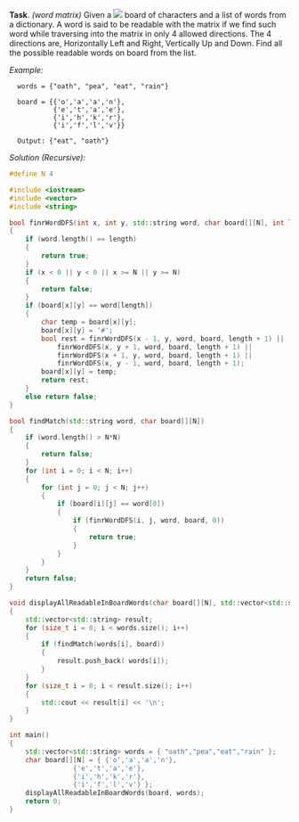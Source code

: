 **Task**. *(word matrix)* Given a <img src="https://latex.codecogs.com/svg.latex?\Large&space;2D"> board of characters and a list of words from a dictionary. A word is said to be readable with the matrix if we find such word while traversing into the matrix in only 4 allowed directions. The 4 directions are, Horizontally Left and Right, Vertically Up and Down. Find all the possible readable words on board from the list.

*Example:*
```
  words = {"oath", "pea", "eat", "rain"}

  board = {{'o','a','a','n'},
           {'e','t','a','e'},
           {'i','h','k','r'},
           {'i','f','l','v'}}

  Output: {"eat", "oath"}
```
*Solution (Recursive):*

```cpp
#define N 4

#include <iostream>
#include <vector>
#include <string>

bool finrWordDFS(int x, int y, std::string word, char board[][N], int length)
{
	if (word.length() == length)
	{
		return true;
	}
	if (x < 0 || y < 0 || x >= N || y >= N)
	{
		return false;
	}
	if (board[x][y] == word[length])
	{
		char temp = board[x][y];
		board[x][y] = '#';
		bool rest = finrWordDFS(x - 1, y, word, board, length + 1) ||
			finrWordDFS(x, y + 1, word, board, length + 1) ||
			finrWordDFS(x + 1, y, word, board, length + 1) ||
			finrWordDFS(x, y - 1, word, board, length + 1);
		board[x][y] = temp;
		return rest;
	}
	else return false;
}

bool findMatch(std::string word, char board[][N])
{
	if (word.length() > N*N)
	{
		return false;
	}
	for (int i = 0; i < N; i++)
	{
		for (int j = 0; j < N; j++)
		{
			if (board[i][j] == word[0])
			{
				if (finrWordDFS(i, j, word, board, 0))
				{
					return true;
				}
			}
		}
	}
	return false;
}

void displayAllReadableInBoardWords(char board[][N], std::vector<std::string> words)
{
	std::vector<std::string> result;
	for (size_t i = 0; i < words.size(); i++)
	{
		if (findMatch(words[i], board))
		{
			result.push_back( words[i]);
		}
	}
	for (size_t i = 0; i < result.size(); i++)
	{
		std::cout << result[i] << '\n';
	}
}

int main()
{
	std::vector<std::string> words = { "oath","pea","eat","rain" };
	char board[][N] = { {'o','a','a','n'},
				{'e','t','a','e'},
				{'i','h','k','r'},
				{'i','f','l','v'} };
	displayAllReadableInBoardWords(board, words);
	return 0;
}
```
